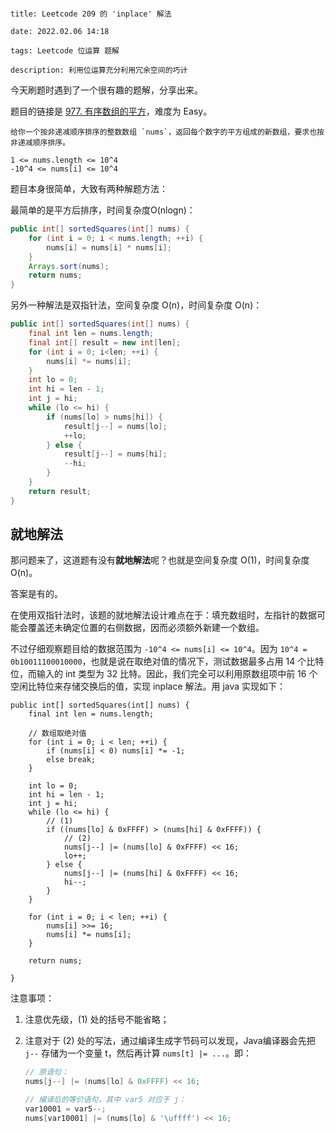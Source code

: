 ```

title: Leetcode 209 的 'inplace' 解法

date: 2022.02.06 14:18

tags: Leetcode 位运算 题解

description: 利用位运算充分利用冗余空间的巧计

```

今天刷题时遇到了一个很有趣的题解，分享出来。

题目的链接是 [977. 有序数组的平方](https://leetcode-cn.com/problems/squares-of-a-sorted-array/)，难度为 Easy。

```
给你一个按非递减顺序排序的整数数组 `nums`，返回每个数字的平方组成的新数组，要求也按非递减顺序排序。

1 <= nums.length <= 10^4
-10^4 <= nums[i] <= 10^4
```

题目本身很简单，大致有两种解题方法：

最简单的是平方后排序，时间复杂度O(nlogn)：

```java
public int[] sortedSquares(int[] nums) {
    for (int i = 0; i < nums.length; ++i) {
        nums[i] = nums[i] * nums[i];
    }
    Arrays.sort(nums);
    return nums;
}
```

另外一种解法是双指针法，空间复杂度 O(n)，时间复杂度 O(n)：

```java
public int[] sortedSquares(int[] nums) {
    final int len = nums.length;
    final int[] result = new int[len];
    for (int i = 0; i<len; ++i) {
        nums[i] *= nums[i];
    }
    int lo = 0;
    int hi = len - 1;
    int j = hi;
    while (lo <= hi) {
        if (nums[lo] > nums[hi]) {
            result[j--] = nums[lo];
            ++lo;
        } else {
            result[j--] = nums[hi];
            --hi;
        } 
    }
    return result;
}
```

## 就地解法

那问题来了，这道题有没有**就地解法**呢？也就是空间复杂度 O(1)，时间复杂度 O(n)。

答案是有的。

在使用双指针法时，该题的就地解法设计难点在于：填充数组时，左指针的数据可能会覆盖还未确定位置的右侧数据，因而必须额外新建一个数组。

不过仔细观察题目给的数据范围为 `-10^4 <= nums[i] <= 10^4`。因为 `10^4 = 0b10011100010000`，也就是说在取绝对值的情况下，测试数据最多占用 14 个比特位，而输入的 int 类型为 32 比特。因此，我们完全可以利用原数组项中前 16 个空闲比特位来存储交换后的值，实现 inplace 解法。用 java 实现如下：

```
public int[] sortedSquares(int[] nums) {
    final int len = nums.length;

    // 数组取绝对值
    for (int i = 0; i < len; ++i) {
        if (nums[i] < 0) nums[i] *= -1;
        else break;
    }

    int lo = 0;
    int hi = len - 1;
    int j = hi;
    while (lo <= hi) {
        // (1)
        if ((nums[lo] & 0xFFFF) > (nums[hi] & 0xFFFF)) {
            // (2)
            nums[j--] |= (nums[lo] & 0xFFFF) << 16;
            lo++;
        } else {
            nums[j--] |= (nums[hi] & 0xFFFF) << 16;
            hi--;
        }
    }

    for (int i = 0; i < len; ++i) {
        nums[i] >>= 16;
        nums[i] *= nums[i];
    }

    return nums;

}
```

注意事项：
1. 注意优先级，(1) 处的括号不能省略；

2. 注意对于 (2) 处的写法，通过编译生成字节码可以发现，Java编译器会先把 `j--` 存储为一个变量 t，然后再计算 `nums[t] |= ...`。即：

   ```java
   // 原语句：
   nums[j--] |= (nums[lo] & 0xFFFF) << 16;
   
   // 编译后的等价语句，其中 var5 对应于 j：
   var10001 = var5--;
   nums[var10001] |= (nums[lo] & '\uffff') << 16;
   ```

   

